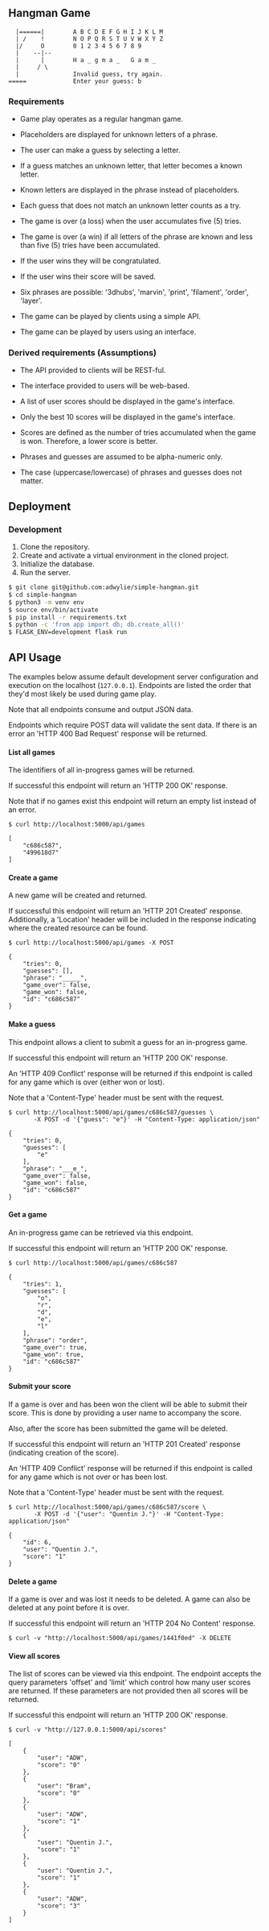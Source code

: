 ## Hangman Game

```
  |======|        A B C D E F G H I J K L M
  | /    !        N O P Q R S T U V W X Y Z
  |/     O        0 1 2 3 4 5 6 7 8 9
  |    --|--
  |      |        H a _ g m a _   G a m _  
  |     / \
  |               Invalid guess, try again.
=====             Enter your guess: b
```


### Requirements

- Game play operates as a regular hangman game.

- Placeholders are displayed for unknown letters of a phrase.
- The user can make a guess by selecting a letter.
- If a guess matches an unknown letter, that letter becomes a known letter.
- Known letters are displayed in the phrase instead of placeholders.

- Each guess that does not match an unknown letter counts as a try.
- The game is over (a loss) when the user accumulates five (5) tries.
- The game is over (a win) if all letters of the phrase are known
  and less than five (5) tries have been accumulated.

- If the user wins they will be congratulated.
- If the user wins their score will be saved.

- Six phrases are possible: '3dhubs', 'marvin', 'print', 'filament', 'order', 'layer'.

- The game can be played by clients using a simple API.
- The game can be played by users using an interface.


### Derived requirements (Assumptions)

- The API provided to clients will be REST-ful.
- The interface provided to users will be web-based.

- A list of user scores should be displayed in the game's interface.
- Only the best 10 scores will be displayed in the game's interface.
- Scores are defined as the number of tries accumulated when the game is won.
  Therefore, a lower score is better.

- Phrases and guesses are assumed to be alpha-numeric only.
- The case (uppercase/lowercase) of phrases and guesses does not matter.


## Deployment

### Development

1. Clone the repository.
2. Create and activate a virtual environment in the cloned project.
3. Initialize the database.
4. Run the server.

```bash
$ git clone git@github.com:adwylie/simple-hangman.git
$ cd simple-hangman
$ python3 -m venv env
$ source env/bin/activate
$ pip install -r requirements.txt
$ python -c 'from app import db; db.create_all()'
$ FLASK_ENV=development flask run
```


## API Usage

The examples below assume default development server configuration and
execution on the localhost (`127.0.0.1`). Endpoints are listed the order that
they'd most likely be used during game play.

Note that all endpoints consume and output JSON data.

Endpoints which require POST data will validate the sent data. If there is an
error an 'HTTP 400 Bad Request' response will be returned.


#### List all games

The identifiers of all in-progress games will be returned.

If successful this endpoint will return an 'HTTP 200 OK' response.

Note that if no games exist this endpoint will return an empty list instead of
an error.

```
$ curl http://localhost:5000/api/games

[
    "c686c587",
    "499618d7"
]
```

#### Create a game

A new game will be created and returned.

If successful this endpoint will return an 'HTTP 201 Created' response.
Additionally, a 'Location' header will be included in the response indicating
where the created resource can be found.

```
$ curl http://localhost:5000/api/games -X POST

{
    "tries": 0,
    "guesses": [],
    "phrase": "_____",
    "game_over": false,
    "game_won": false,
    "id": "c686c587"
}
```

#### Make a guess

This endpoint allows a client to submit a guess for an in-progress game.

If successful this endpoint will return an 'HTTP 200 OK' response.

An 'HTTP 409 Conflict' response will be returned if this endpoint is called
for any game which is over (either won or lost).

Note that a 'Content-Type' header must be sent with the request.

```
$ curl http://localhost:5000/api/games/c686c587/guesses \
       -X POST -d '{"guess": "e"}' -H "Content-Type: application/json"

{
    "tries": 0,
    "guesses": [
        "e"
    ],
    "phrase": "___e_",
    "game_over": false,
    "game_won": false,
    "id": "c686c587"
}
```

#### Get a game

An in-progress game can be retrieved via this endpoint.

If successful this endpoint will return an 'HTTP 200 OK' response.

```
$ curl http://localhost:5000/api/games/c686c587

{
    "tries": 1,
    "guesses": [
        "o",
        "r",
        "d",
        "e",
        "l"
    ],
    "phrase": "order",
    "game_over": true,
    "game_won": true,
    "id": "c686c587"
}
```

#### Submit your score

If a game is over and has been won the client will be able to submit their
score. This is done by providing a user name to accompany the score.

Also, after the score has been submitted the game will be deleted.

If successful this endpoint will return an 'HTTP 201 Created' response
(indicating creation of the score).

An 'HTTP 409 Conflict' response will be returned if this endpoint is called
for any game which is not over or has been lost.

Note that a 'Content-Type' header must be sent with the request.

```
$ curl http://localhost:5000/api/games/c686c587/score \
       -X POST -d '{"user": "Quentin J."}' -H "Content-Type: application/json"

{
    "id": 6,
    "user": "Quentin J.",
    "score": "1"
}
```

#### Delete a game

If a game is over and was lost it needs to be deleted. A game can also
be deleted at any point before it is over.

If successful this endpoint will return an 'HTTP 204 No Content' response.

```
$ curl -v "http://localhost:5000/api/games/1441f0ed" -X DELETE
```

#### View all scores

The list of scores can be viewed via this endpoint. The endpoint accepts the
query parameters 'offset' and 'limit' which control how many user scores are
returned. If these parameters are not provided then all scores will be
returned.

If successful this endpoint will return an 'HTTP 200 OK' response.

```
$ curl -v "http://127.0.0.1:5000/api/scores"

[
    {
        "user": "ADW",
        "score": "0"
    },
    {
        "user": "Bram",
        "score": "0"
    },
    {
        "user": "ADW",
        "score": "1"
    },
    {
        "user": "Quentin J.",
        "score": "1"
    },
    {
        "user": "Quentin J.",
        "score": "1"
    },
    {
        "user": "ADW",
        "score": "3"
    }
]
```
